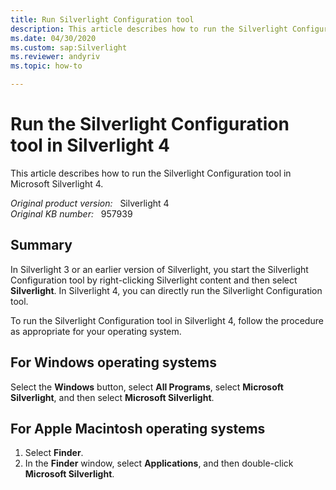 ```yaml
---
title: Run Silverlight Configuration tool
description: This article describes how to run the Silverlight Configuration tool in Silverlight 4 for Microsoft Windows and Apple Macintosh operating systems.
ms.date: 04/30/2020
ms.custom: sap:Silverlight
ms.reviewer: andyriv
ms.topic: how-to

---
```

# Run the Silverlight Configuration tool in Silverlight 4

This article describes how to run the Silverlight Configuration tool in Microsoft Silverlight 4.

_Original product version:_ &nbsp; Silverlight 4  
_Original KB number:_ &nbsp; 957939

## Summary

In Silverlight 3 or an earlier version of Silverlight, you start the Silverlight Configuration tool by right-clicking Silverlight content and then select **Silverlight**. In Silverlight 4, you can directly run the Silverlight Configuration tool.

To run the Silverlight Configuration tool in Silverlight 4, follow the procedure as appropriate for your operating system.

## For Windows operating systems

Select the **Windows** button, select **All Programs**, select **Microsoft Silverlight**, and then select **Microsoft Silverlight**.

## For Apple Macintosh operating systems

1. Select **Finder**.
2. In the **Finder** window, select **Applications**, and then double-click **Microsoft Silverlight**.
